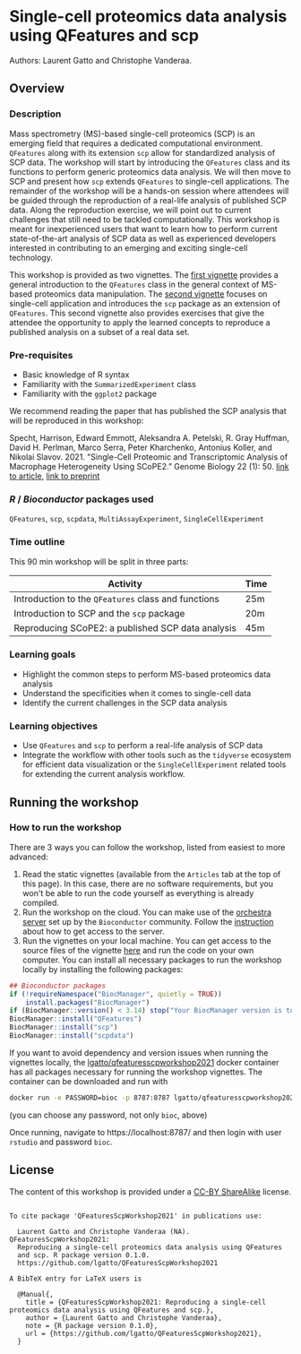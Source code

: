 # Single-cell proteomics data analysis using QFeatures and scp

Authors: Laurent Gatto and Christophe Vanderaa.

## Overview

### Description

Mass spectrometry (MS)-based single-cell proteomics (SCP) is an emerging field that 
requires a dedicated computational environment. `QFeatures` along with
its extension `scp` allow for standardized analysis of SCP data. The
workshop will start by introducing the `QFeatures` class and its
functions to perform generic proteomics data analysis. We will then
move to SCP and present how `scp` extends `QFeatures` to single-cell
applications. The remainder of the workshop will be a hands-on session
where attendees will be guided through the reproduction of a real-life
analysis of published SCP data. Along the reproduction exercise, we
will point out to current challenges that still need to be tackled
computationally. This workshop is meant for inexperienced users that
want to learn how to perform current state-of-the-art analysis of SCP
data as well as experienced developers interested in contributing to
an emerging and exciting single-cell technology.

This workshop is provided as two vignettes. The [first vignette](https://lgatto.github.io/QFeaturesScpWorkshop2021/articles/v01-QFeatures.html)
provides a general introduction to the `QFeatures` class in the 
general context of MS-based proteomics data manipulation. The 
[second vignette](https://lgatto.github.io/QFeaturesScpWorkshop2021/articles/v02-scp.html)
focuses on single-cell application and introduces the `scp` package as
an extension of `QFeatures`. This second vignette also provides 
exercises that give the attendee the opportunity to apply the learned
concepts to reproduce a published analysis on a subset of a real data
set.

### Pre-requisites

* Basic knowledge of R syntax
* Familiarity with the `SummarizedExperiment` class
* Familiarity with the `ggplot2` package

We recommend reading the paper that has published the SCP analysis that
will be reproduced in this workshop:

Specht, Harrison, Edward Emmott, Aleksandra A. Petelski, R. Gray
Huffman, David H. Perlman, Marco Serra, Peter Kharchenko, Antonius
Koller, and Nikolai Slavov. 2021. "Single-Cell Proteomic and
Transcriptomic Analysis of Macrophage Heterogeneity Using SCoPE2.”
Genome Biology 22 (1): 50.
[link to article](http://dx.doi.org/10.1186/s13059-021-02267-5),
[link to preprint](https://www.biorxiv.org/content/10.1101/665307v5)

### _R_ / _Bioconductor_ packages used

`QFeatures`, `scp`, `scpdata`, `MultiAssayExperiment`,
`SingleCellExperiment`

### Time outline

This 90 min workshop will be split in three parts:

| Activity                                            | Time |
|-----------------------------------------------------|------|
| Introduction to the `QFeatures` class and functions | 25m  |
| Introduction to SCP and the `scp` package           | 20m  |
| Reproducing SCoPE2: a published SCP data analysis   | 45m  |

### Learning goals

- Highlight the common steps to perform MS-based proteomics data analysis
- Understand the specificities when it comes to single-cell data
- Identify the current challenges in the SCP data analysis

### Learning objectives

- Use `QFeatures` and `scp` to perform a real-life analysis of SCP
  data
- Integrate the workflow with other tools such as the `tidyverse`
  ecosystem for efficient data visualization or the
  `SingleCellExperiment` related tools for extending the current
  analysis workflow.

## Running the workshop

### How to run the workshop

There are 3 ways you can follow the workshop, listed from easiest to 
more advanced: 

1. Read the static vignettes (available from the `Articles` tab at the
   top of this page). In this case, there are no software requirements,
   but you won't be able to run the code yourself as everything is 
   already compiled. 
2. Run the workshop on the cloud. You can make use of the 
   [orchestra server](http://app.orchestra.cancerdatasci.org/)
   set up by the `Bioconductor` community. Follow the 
   [instruction](https://github.com/lgatto/QFeaturesScpWorkshop2021/tree/main/inst/Get_started_on_cloud.pdf)
   about how to get access to the server.
3. Run the vignettes on your local machine. You can get access to the 
   source files of the vignette
   [here](https://github.com/lgatto/QFeaturesScpWorkshop2021/tree/main/vignettes)
   and run the code on your own computer. You can install all 
   necessary packages to run the workshop locally by installing the 
   following packages:

```r
## Bioconductor packages
if (!requireNamespace("BiocManager", quietly = TRUE))
    install.packages("BiocManager")
if (BiocManager::version() < 3.14) stop("Your BiocManager version is too old.")
BiocManager::install("QFeatures")
BiocManager::install("scp")
BiocManager::install("scpdata")
```

If you want to avoid dependency and version issues when running the 
vignettes locally, the
[lgatto/qfeaturesscpworkshop2021](https://hub.docker.com/repository/docker/lgatto/qfeaturesscpworkshop2021)
docker container has all packages necessary for running the workshop 
vignettes. The container can be downloaded and run with

```sh
docker run -e PASSWORD=bioc -p 8787:8787 lgatto/qfeaturesscpworkshop2021:latest
```

(you can choose any password, not only `bioc`, above)

Once running, navigate to https://localhost:8787/ and then login with
user `rstudio` and password `bioc`.

## License 

The content of this workshop is provided under a
[CC-BY ShareAlike](https://creativecommons.org/licenses/by-sa/2.0/)
license.


```

To cite package 'QFeaturesScpWorkshop2021' in publications use:

  Laurent Gatto and Christophe Vanderaa (NA). QFeaturesScpWorkshop2021:
  Reproducing a single-cell proteomics data analysis using QFeatures
  and scp. R package version 0.1.0.
  https://github.com/lgatto/QFeaturesScpWorkshop2021

A BibTeX entry for LaTeX users is

  @Manual{,
    title = {QFeaturesScpWorkshop2021: Reproducing a single-cell proteomics data analysis using QFeatures and scp.},
    author = {Laurent Gatto and Christophe Vanderaa},
    note = {R package version 0.1.0},
    url = {https://github.com/lgatto/QFeaturesScpWorkshop2021},
  }
```
